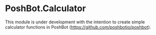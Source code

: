 # PoshBot.Calculator

This module is under development with the intention to create simple calculator functions in PoshBot (https://github.com/poshbotio/poshbot).
